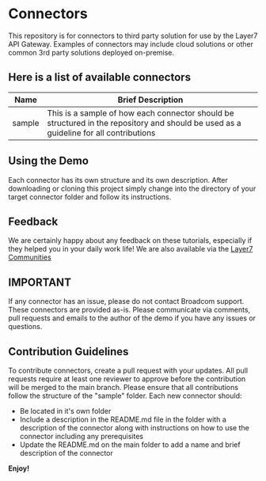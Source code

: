 # Connectors
This repository is for connectors to third party solution for use by the Layer7 API Gateway. Examples of connectors may include cloud solutions or other common 3rd party solutions deployed on-premise.

## Here is a list of available connectors

|Name|Brief Description|
|-----|-----------------|
|sample|This is a sample of how each connector should be structured in the repository and should be used as a guideline for all contributions|


## Using the Demo

Each connector has its own structure and its own description. After downloading or cloning this project simply change into
 the directory of your target connector folder and follow its instructions.

## Feedback
We are certainly happy about any feedback on these tutorials, especially if they helped you in your daily work life! We 
are also available via the [Layer7 Communities](https://community.broadcom.com/enterprisesoftware/communities/communityhomeblogs?CommunityKey=0f580f5f-30a4-41de-a75c-e5f433325a18)

## IMPORTANT
If any connector has an issue, please do not contact Broadcom support. These connectors are provided as-is. Please communicate via comments, pull requests and emails to the author of the demo if you have any issues or questions.

## Contribution Guidelines
To contribute connectors, create a pull request with your updates. All pull requests require at least one reviewer to approve before the contribution will be merged to the main branch. Please ensure that all contributions follow the structure of the "sample" folder.
Each new connector should:
- Be located in it's own folder
- Include a description in the README.md file in the folder with a description of the connector along with instructions on how to use the connector including any prerequisites
- Update the README.md on the main folder to add a name and brief description of the connector

**Enjoy!**
